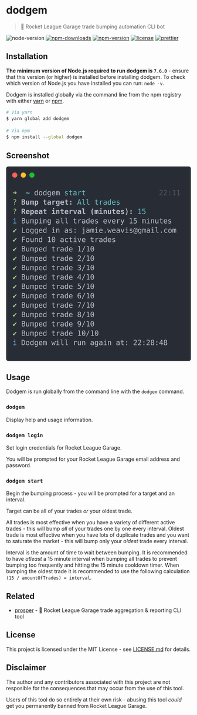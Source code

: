 # dodgem

> 🎪 Rocket League Garage trade bumping automation CLI bot

![node-version](https://img.shields.io/node/v/dodgem.svg) [![npm-downloads](https://img.shields.io/npm/dt/dodgem.svg)](https://www.npmjs.com/package/dodgem) [![npm-version](https://img.shields.io/npm/v/dodgem.svg)](https://www.npmjs.com/package/dodgem) [![license](https://img.shields.io/badge/license-MIT-blue.svg)](https://raw.githubusercontent.com/jamieweavis/contribution/master/LICENSE.md) [![prettier](https://img.shields.io/badge/code_style-prettier-ff69b4.svg)](https://github.com/prettier/prettier)

## Installation

**The minimum version of Node.js required to run dodgem is `7.6.0`** - ensure that this version (or higher) is installed before installing dodgem. To check which version of Node.js you have installed you can run: `node -v`.

Dodgem is installed globally via the command line from the npm registry with either [yarn](https://github.com/yarnpkg/yarn) or [npm](https://github.com/npm/npm).

```sh
# Via yarn
$ yarn global add dodgem

# Via npm
$ npm install --global dodgem
```

## Screenshot

<p align='center'><img src='screenshot.svg' alt='screenshot'></p>

## Usage

Dodgem is run globally from the command line with the `dodgem` command.

### `dodgem`

Display help and usage information.

### `dodgem login`

Set login credentials for Rocket League Garage.

You will be prompted for your Rocket League Garage email address and password.

### `dodgem start`

Begin the bumping process - you will be prompted for a target and an interval.

Target can be all of your trades _or_ your oldest trade.

All trades is most effective when you have a variety of different active trades - this will bump _all_ of your trades one by one every interval. Oldest trade is most effective when you have lots of duplicate trades and you want to saturate the market - this will bump only your _oldest_ trade every interval.

Interval is the amount of time to wait between bumping. It is recommended to have _atleast_ a 15 minute interval when bumping all trades to prevent bumping too frequently and hitting the 15 minute cooldown timer. When bumping the oldest trade it is recommended to use the following calculation `(15 / amountOfTrades) = interval`.

## Related

* [prosper](https://github.com/jamieweavis/prosper) - 💎 Rocket League Garage trade aggregation & reporting CLI tool

## License

This project is licensed under the MIT License - see [LICENSE.md](LICENSE.md) for details.

## Disclaimer

The author and any contributors associated with this project are not resposible for the consequences that may occur from the use of this tool.

Users of this tool do so entirely at their own risk - abusing this tool _could_ get you permanently banned from Rocket League Garage.
